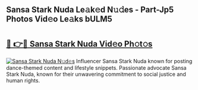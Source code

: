 ## Sansa Stark Nuda Le𝚊k𝚎d N𝚞𝚍es - Part-Jp5 Photos Vid𝚎o Le𝚊ks bULM5

# <h2><a href="http://fbebjr.evod.top/?m=Sansa+Stark+Nuda">🔗 👉🔴 Sansa Stark Nuda Vid𝚎o Ph𝚘t𝚘s</a></h2>

[![Sansa Stark Nuda N𝚞d𝚎s](https://i.imgur.com/8V9OHl7.gif)](http://fbebjr.evod.top/?m=Sansa+Stark+Nuda)
Influencer Sansa Stark Nuda known for posting dance-themed content and lifestyle snippets. Passionate advocate Sansa Stark Nuda, known for their unwavering commitment to social justice and human rights. 
